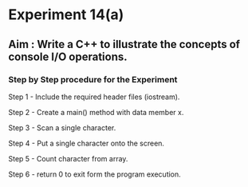 # Experiment 14(a)
## Aim : Write a C++ to illustrate the concepts of console I/O operations.
### Step by Step procedure for the Experiment 
Step 1 - Include the required header files (iostream).

Step 2 - Create a main() method with data member x.

Step 3 - Scan a single character.

Step 4 - Put a single character onto the screen.

Step 5 - Count character from array.

Step 6 - return 0 to exit form the program execution.

